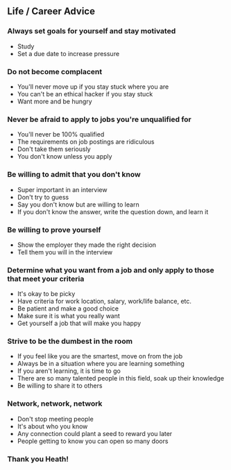 ## Life / Career Advice

### Always set goals for yourself and stay motivated
- Study
- Set a due date to increase pressure

### Do not become complacent
- You'll never move up if you stay stuck where you are
- You can't be an ethical hacker if you stay stuck
- Want more and be hungry

### Never be afraid to apply to jobs you're unqualified for
- You'll never be 100% qualified
- The requirements on job postings are ridiculous
- Don't take them seriously
- You don't know unless you apply

### Be willing to admit that you don't know
- Super important in an interview
- Don't try to guess
- Say you don't know but are willing to learn
- If you don't know the answer, write the question down, and learn it

### Be willing to prove yourself
- Show the employer they made the right decision
- Tell them you will in the interview

### Determine what you want from a job and only apply to those that meet your criteria
- It's okay to be picky
- Have criteria for work location, salary, work/life balance, etc.
- Be patient and make a good choice
- Make sure it is what you really want
- Get yourself a job that will make you happy

### Strive to be the dumbest in the room
- If you feel like you are the smartest, move on from the job
- Always be in a situation where you are learning something
- If you aren't learning, it is time to go
- There are so many talented people in this field, soak up their knowledge
- Be willing to share it to others

### Network, network, network
- Don't stop meeting people
- It's about who you know
- Any connection could plant a seed to reward you later
- People getting to know you can open so many doors

### Thank you Heath!
